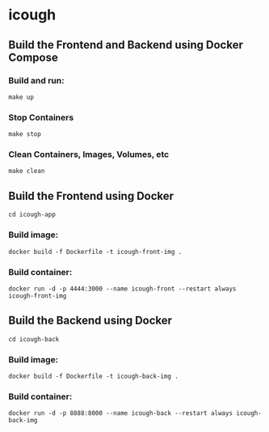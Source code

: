 # icough

## Build the Frontend and Backend using Docker Compose

### Build and run:

```
make up
```

### Stop Containers

```
make stop
```

### Clean Containers, Images, Volumes, etc

```
make clean
```

## Build the Frontend using Docker

```
cd icough-app
```

### Build image:

```
docker build -f Dockerfile -t icough-front-img .
```

### Build container:

```
docker run -d -p 4444:3000 --name icough-front --restart always icough-front-img
```

## Build the Backend using Docker

```
cd icough-back
```

### Build image:

```
docker build -f Dockerfile -t icough-back-img .
```

### Build container:

```
docker run -d -p 8888:8000 --name icough-back --restart always icough-back-img
```
